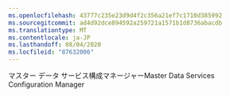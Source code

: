 ```yaml
---
ms.openlocfilehash: 43777c235e23d9d4f2c356a21ef7c1710d385992
ms.sourcegitcommit: ad4d92dce894592a259721a1571b1d8736abacdb
ms.translationtype: MT
ms.contentlocale: ja-JP
ms.lasthandoff: 08/04/2020
ms.locfileid: "87632006"
---
```

<span data-ttu-id="3449b-101">マスター データ サービス構成マネージャー</span><span class="sxs-lookup"><span data-stu-id="3449b-101">Master Data Services Configuration Manager</span></span>
